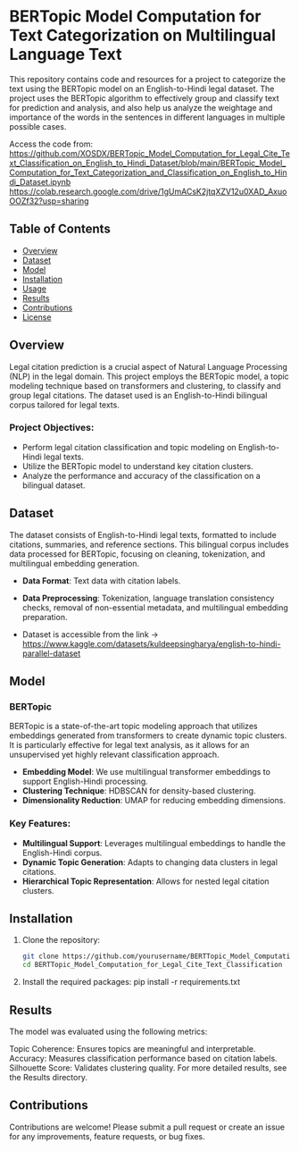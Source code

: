# BERTopic Model Computation for Text Categorization on Multilingual Language Text
This repository contains code and resources for a project to categorize the text using the BERTopic model on an English-to-Hindi legal dataset. The project uses the BERTopic algorithm to effectively group and classify text for prediction and analysis, and also help us analyze the weightage and importance of the words in the sentences in different languages in multiple possible cases.

Access the code from: 
https://github.com/XOSDX/BERTopic_Model_Computation_for_Legal_Cite_Text_Classification_on_English_to_Hindi_Dataset/blob/main/BERTopic_Model_Computation_for_Text_Categorization_and_Classification_on_English_to_Hindi_Dataset.ipynb
https://colab.research.google.com/drive/1gUmACsK2jtqXZV12u0XAD_AxuoOOZf32?usp=sharing

## Table of Contents

- [Overview](#overview)
- [Dataset](#dataset)
- [Model](#model)
- [Installation](#installation)
- [Usage](#usage)
- [Results](#results)
- [Contributions](#contributions)
- [License](#license)

## Overview

Legal citation prediction is a crucial aspect of Natural Language Processing (NLP) in the legal domain. This project employs the BERTopic model, a topic modeling technique based on transformers and clustering, to classify and group legal citations. The dataset used is an English-to-Hindi bilingual corpus tailored for legal texts.

### Project Objectives:
- Perform legal citation classification and topic modeling on English-to-Hindi legal texts.
- Utilize the BERTopic model to understand key citation clusters.
- Analyze the performance and accuracy of the classification on a bilingual dataset.

## Dataset

The dataset consists of English-to-Hindi legal texts, formatted to include citations, summaries, and reference sections. This bilingual corpus includes data processed for BERTopic, focusing on cleaning, tokenization, and multilingual embedding generation.

- **Data Format**: Text data with citation labels.
- **Data Preprocessing**: Tokenization, language translation consistency checks, removal of non-essential metadata, and multilingual embedding preparation.

- Dataset is accessible from the link -> https://www.kaggle.com/datasets/kuldeepsingharya/english-to-hindi-parallel-dataset
  
## Model

### BERTopic
BERTopic is a state-of-the-art topic modeling approach that utilizes embeddings generated from transformers to create dynamic topic clusters. It is particularly effective for legal text analysis, as it allows for an unsupervised yet highly relevant classification approach.

- **Embedding Model**: We use multilingual transformer embeddings to support English-Hindi processing.
- **Clustering Technique**: HDBSCAN for density-based clustering.
- **Dimensionality Reduction**: UMAP for reducing embedding dimensions.

### Key Features:
- **Multilingual Support**: Leverages multilingual embeddings to handle the English-Hindi corpus.
- **Dynamic Topic Generation**: Adapts to changing data clusters in legal citations.
- **Hierarchical Topic Representation**: Allows for nested legal citation clusters.

## Installation

1. Clone the repository:
   ```bash
   git clone https://github.com/yourusername/BERTTopic_Model_Computation_for_Legal_Cite_Text_Classification.git
   cd BERTTopic_Model_Computation_for_Legal_Cite_Text_Classification

2. Install the required packages:
   pip install -r requirements.txt

## Results
The model was evaluated using the following metrics:

Topic Coherence: Ensures topics are meaningful and interpretable.
Accuracy: Measures classification performance based on citation labels.
Silhouette Score: Validates clustering quality.
For more detailed results, see the Results directory.

## Contributions
Contributions are welcome! Please submit a pull request or create an issue for any improvements, feature requests, or bug fixes.
